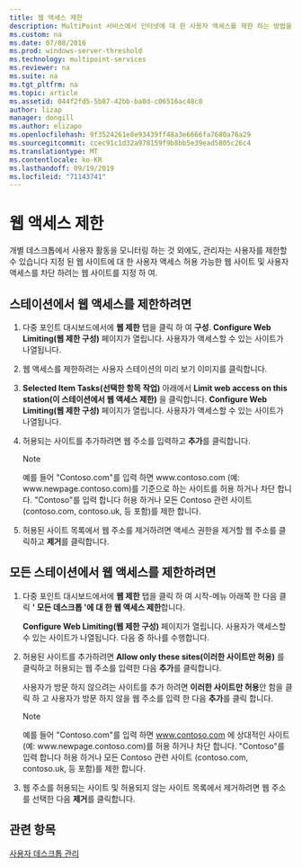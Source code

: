 ```yaml
---
title: 웹 액세스 제한
description: MultiPoint 서비스에서 인터넷에 대 한 사용자 액세스를 제한 하는 방법을 알아봅니다.
ms.custom: na
ms.date: 07/08/2016
ms.prod: windows-server-threshold
ms.technology: multipoint-services
ms.reviewer: na
ms.suite: na
ms.tgt_pltfrm: na
ms.topic: article
ms.assetid: 044f2fd5-5b87-42bb-ba0d-c06516ac48c8
author: lizap
manager: dongill
ms.author: elizapo
ms.openlocfilehash: 9f3524261e8e93439ff48a3e6666fa7680a76a29
ms.sourcegitcommit: ccec91c1d32a978159f9b8bb5e39ead5805c26c4
ms.translationtype: MT
ms.contentlocale: ko-KR
ms.lasthandoff: 09/19/2019
ms.locfileid: "71143741"
---
```

# <a name="limit-web-access"></a>웹 액세스 제한
개별 데스크톱에서 사용자 활동을 모니터링 하는 것 외에도, 관리자는 사용자를 제한할 수 있습니다 지정 된 웹 사이트에 대 한 사용자 액세스 허용 가능한 웹 사이트 및 사용자 액세스를 차단 하려는 웹 사이트를 지정 하 여.  
  
## <a name="to-limit-web-access-on-a-station"></a>스테이션에서 웹 액세스를 제한하려면  
  
1. 다중 포인트 대시보드에서에 **웹 제한** 탭을 클릭 하 여 **구성**. **Configure Web Limiting(웹 제한 구성)** 페이지가 열립니다. 사용자가 액세스할 수 있는 사이트가 나열됩니다.  
  
2. 웹 액세스를 제한하려는 사용자 스테이션의 미리 보기 이미지를 클릭합니다.  
  
3. **Selected Item Tasks(선택한 항목 작업)** 아래에서 **Limit web access on this station(이 스테이션에서 웹 액세스 제한)** 을 클릭합니다. **Configure Web Limiting(웹 제한 구성)** 페이지가 열립니다. 사용자가 액세스할 수 있는 사이트가 나열됩니다.  
  
4. 허용되는 사이트를 추가하려면 웹 주소를 입력하고 **추가**를 클릭합니다.  
  
   > [!NOTE]
   > 예를 들어 "Contoso.com"를 입력 하면 www\.contoso.com (예: www\.newpage.contoso.com)를 기준으로 하는 사이트를 허용 하거나 차단 합니다. "Contoso"를 입력 합니다 허용 하거나 모든 Contoso 관련 사이트 (contoso.com, contoso.uk, 등 포함)를 제한 합니다.  
  
5. 허용된 사이트 목록에서 웹 주소를 제거하려면 액세스 권한을 제거할 웹 주소를 클릭하고 **제거**를 클릭합니다.  
  
## <a name="to-limit-web-access-on-all-stations"></a>모든 스테이션에서 웹 액세스를 제한하려면  
  
1. 다중 포인트 대시보드에서에 **웹 제한** 탭을 클릭 하 여 시작\-메뉴 아래쪽 한 다음 클릭 **' 모든 데스크톱 '에 대 한 웹 액세스 제한**합니다.  
  
   **Configure Web Limiting(웹 제한 구성)** 페이지가 열립니다. 사용자가 액세스할 수 있는 사이트가 나열됩니다. 다음 중 하나를 수행합니다.  
  
2. 허용된 사이트를 추가하려면 **Allow only these sites(이러한 사이트만 허용)** 를 클릭하고 허용되는 웹 주소를 입력한 다음 **추가**를 클릭합니다.  
  
   사용자가 방문 하지 않으려는 사이트를 추가 하려면 **이러한 사이트만 허용**안 함을 클릭 하 고 사용자가 방문 하지 않을 웹 주소를 입력 한 다음 **추가**를 클릭 합니다.  
  
   > [!NOTE]
   > 예를 들어 "Contoso.com"를 입력 하면 www.contoso.com 에 상대적인 사이트 (예: www\.newpage.contoso.com)를 허용 하거나 차단 합니다. "Contoso"를 입력 합니다 허용 하거나 모든 Contoso 관련 사이트 (contoso.com, contoso.uk, 등 포함)를 제한 합니다.  
  
3. 웹 주소를 허용되는 사이트 및 허용되지 않는 사이트 목록에서 제거하려면 웹 주소를 선택한 다음 **제거**를 클릭합니다.  
  
## <a name="see-also"></a>관련 항목  
[사용자 데스크톱 관리](manage-user-desktops-using-multipoint-dashboard.md)  
